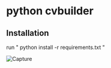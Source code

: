 # python cvbuilder
## Installation
 run " python install -r requirements.txt "
  
  
![Capture](https://user-images.githubusercontent.com/71207531/129444363-1d74d311-0d0d-4442-be0a-b06cf2db0033.PNG)
